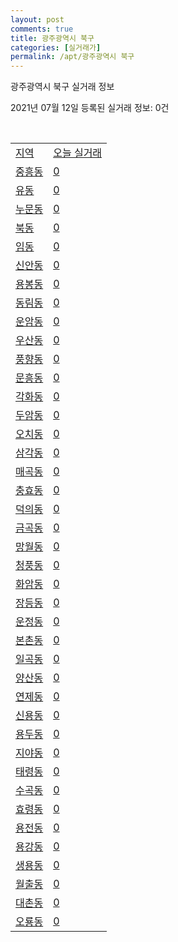 ```yaml
---
layout: post
comments: true
title: 광주광역시 북구
categories: [실거래가]
permalink: /apt/광주광역시 북구
---
```


광주광역시 북구 실거래 정보

2021년 07월 12일 등록된 실거래 정보: 0건

<script type="text/javascript">
  google.charts.load('current', {'packages':['corechart']});
  google.charts.setOnLoadCallback(drawChart);

  function drawChart() {
    var data = google.visualization.arrayToDataTable([['거래일', '매매', '전월세', '전매'], ['20-07', 378, 352, 30], ['20-08', 635, 459, 79], ['20-09', 675, 407, 61], ['20-10', 923, 386, 107], ['20-11', 1093, 359, 104], ['20-12', 1086, 403, 333], ['21-01', 615, 434, 53], ['21-02', 602, 396, 24], ['21-03', 771, 500, 214], ['21-04', 691, 398, 216], ['21-05', 721, 417, 91], ['21-06', 638, 341, 27], ['21-07', 112, 76, 5]]);

    var options = {
      title: '최근 1년간 유형별 거래량 추이',
      legend: { position: 'bottom' }
    };

    var chart = new google.visualization.LineChart(document.getElementById('columnchart_material'));
    chart.draw(data, (options));
  }
</script>

<div id="columnchart_material" style="width: 95%; margin-left: -35px"></div>
<br>
<table class="sortable">
  <tr>
    <td><a href="#">지역</a></td>
    <td><a href="#">오늘 실거래</a></td>
  </tr>

  
  <tr class="item">
    <td><a href="광주광역시 북구 중흥동">중흥동</a></td>
    <td><a href="광주광역시 북구 중흥동">0</a></td>
  </tr>
    

  <tr class="item">
    <td><a href="광주광역시 북구 유동">유동</a></td>
    <td><a href="광주광역시 북구 유동">0</a></td>
  </tr>
    

  <tr class="item">
    <td><a href="광주광역시 북구 누문동">누문동</a></td>
    <td><a href="광주광역시 북구 누문동">0</a></td>
  </tr>
    

  <tr class="item">
    <td><a href="광주광역시 북구 북동">북동</a></td>
    <td><a href="광주광역시 북구 북동">0</a></td>
  </tr>
    

  <tr class="item">
    <td><a href="광주광역시 북구 임동">임동</a></td>
    <td><a href="광주광역시 북구 임동">0</a></td>
  </tr>
    

  <tr class="item">
    <td><a href="광주광역시 북구 신안동">신안동</a></td>
    <td><a href="광주광역시 북구 신안동">0</a></td>
  </tr>
    

  <tr class="item">
    <td><a href="광주광역시 북구 용봉동">용봉동</a></td>
    <td><a href="광주광역시 북구 용봉동">0</a></td>
  </tr>
    

  <tr class="item">
    <td><a href="광주광역시 북구 동림동">동림동</a></td>
    <td><a href="광주광역시 북구 동림동">0</a></td>
  </tr>
    

  <tr class="item">
    <td><a href="광주광역시 북구 운암동">운암동</a></td>
    <td><a href="광주광역시 북구 운암동">0</a></td>
  </tr>
    

  <tr class="item">
    <td><a href="광주광역시 북구 우산동">우산동</a></td>
    <td><a href="광주광역시 북구 우산동">0</a></td>
  </tr>
    

  <tr class="item">
    <td><a href="광주광역시 북구 풍향동">풍향동</a></td>
    <td><a href="광주광역시 북구 풍향동">0</a></td>
  </tr>
    

  <tr class="item">
    <td><a href="광주광역시 북구 문흥동">문흥동</a></td>
    <td><a href="광주광역시 북구 문흥동">0</a></td>
  </tr>
    

  <tr class="item">
    <td><a href="광주광역시 북구 각화동">각화동</a></td>
    <td><a href="광주광역시 북구 각화동">0</a></td>
  </tr>
    

  <tr class="item">
    <td><a href="광주광역시 북구 두암동">두암동</a></td>
    <td><a href="광주광역시 북구 두암동">0</a></td>
  </tr>
    

  <tr class="item">
    <td><a href="광주광역시 북구 오치동">오치동</a></td>
    <td><a href="광주광역시 북구 오치동">0</a></td>
  </tr>
    

  <tr class="item">
    <td><a href="광주광역시 북구 삼각동">삼각동</a></td>
    <td><a href="광주광역시 북구 삼각동">0</a></td>
  </tr>
    

  <tr class="item">
    <td><a href="광주광역시 북구 매곡동">매곡동</a></td>
    <td><a href="광주광역시 북구 매곡동">0</a></td>
  </tr>
    

  <tr class="item">
    <td><a href="광주광역시 북구 충효동">충효동</a></td>
    <td><a href="광주광역시 북구 충효동">0</a></td>
  </tr>
    

  <tr class="item">
    <td><a href="광주광역시 북구 덕의동">덕의동</a></td>
    <td><a href="광주광역시 북구 덕의동">0</a></td>
  </tr>
    

  <tr class="item">
    <td><a href="광주광역시 북구 금곡동">금곡동</a></td>
    <td><a href="광주광역시 북구 금곡동">0</a></td>
  </tr>
    

  <tr class="item">
    <td><a href="광주광역시 북구 망월동">망월동</a></td>
    <td><a href="광주광역시 북구 망월동">0</a></td>
  </tr>
    

  <tr class="item">
    <td><a href="광주광역시 북구 청풍동">청풍동</a></td>
    <td><a href="광주광역시 북구 청풍동">0</a></td>
  </tr>
    

  <tr class="item">
    <td><a href="광주광역시 북구 화암동">화암동</a></td>
    <td><a href="광주광역시 북구 화암동">0</a></td>
  </tr>
    

  <tr class="item">
    <td><a href="광주광역시 북구 장등동">장등동</a></td>
    <td><a href="광주광역시 북구 장등동">0</a></td>
  </tr>
    

  <tr class="item">
    <td><a href="광주광역시 북구 운정동">운정동</a></td>
    <td><a href="광주광역시 북구 운정동">0</a></td>
  </tr>
    

  <tr class="item">
    <td><a href="광주광역시 북구 본촌동">본촌동</a></td>
    <td><a href="광주광역시 북구 본촌동">0</a></td>
  </tr>
    

  <tr class="item">
    <td><a href="광주광역시 북구 일곡동">일곡동</a></td>
    <td><a href="광주광역시 북구 일곡동">0</a></td>
  </tr>
    

  <tr class="item">
    <td><a href="광주광역시 북구 양산동">양산동</a></td>
    <td><a href="광주광역시 북구 양산동">0</a></td>
  </tr>
    

  <tr class="item">
    <td><a href="광주광역시 북구 연제동">연제동</a></td>
    <td><a href="광주광역시 북구 연제동">0</a></td>
  </tr>
    

  <tr class="item">
    <td><a href="광주광역시 북구 신용동">신용동</a></td>
    <td><a href="광주광역시 북구 신용동">0</a></td>
  </tr>
    

  <tr class="item">
    <td><a href="광주광역시 북구 용두동">용두동</a></td>
    <td><a href="광주광역시 북구 용두동">0</a></td>
  </tr>
    

  <tr class="item">
    <td><a href="광주광역시 북구 지야동">지야동</a></td>
    <td><a href="광주광역시 북구 지야동">0</a></td>
  </tr>
    

  <tr class="item">
    <td><a href="광주광역시 북구 태령동">태령동</a></td>
    <td><a href="광주광역시 북구 태령동">0</a></td>
  </tr>
    

  <tr class="item">
    <td><a href="광주광역시 북구 수곡동">수곡동</a></td>
    <td><a href="광주광역시 북구 수곡동">0</a></td>
  </tr>
    

  <tr class="item">
    <td><a href="광주광역시 북구 효령동">효령동</a></td>
    <td><a href="광주광역시 북구 효령동">0</a></td>
  </tr>
    

  <tr class="item">
    <td><a href="광주광역시 북구 용전동">용전동</a></td>
    <td><a href="광주광역시 북구 용전동">0</a></td>
  </tr>
    

  <tr class="item">
    <td><a href="광주광역시 북구 용강동">용강동</a></td>
    <td><a href="광주광역시 북구 용강동">0</a></td>
  </tr>
    

  <tr class="item">
    <td><a href="광주광역시 북구 생용동">생용동</a></td>
    <td><a href="광주광역시 북구 생용동">0</a></td>
  </tr>
    

  <tr class="item">
    <td><a href="광주광역시 북구 월출동">월출동</a></td>
    <td><a href="광주광역시 북구 월출동">0</a></td>
  </tr>
    

  <tr class="item">
    <td><a href="광주광역시 북구 대촌동">대촌동</a></td>
    <td><a href="광주광역시 북구 대촌동">0</a></td>
  </tr>
    

  <tr class="item">
    <td><a href="광주광역시 북구 오룡동">오룡동</a></td>
    <td><a href="광주광역시 북구 오룡동">0</a></td>
  </tr>
    


</table>


    